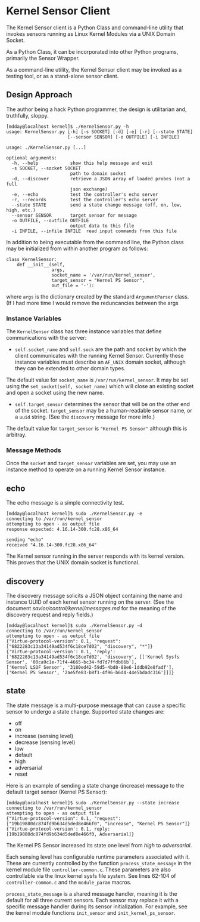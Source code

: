 # Kernel Sensor Client

The Kernel Sensor client is a Python Class and command-line utility
that invokes sensors running as Linux Kernel Modules via a UNIX Domain
Socket.

As a Python Class, it can be incorporated into other Python programs,
primarily the Sensor Wrapper.

As a command-line utility, the Kernel Sensor client may be invoked as
a testing tool, or as a stand-alone sensor client.

## Design Approach

The author being a hack Python programmer, the design is utilitarian
and, truthfully, sloppy.


    [mdday@localhost kernel]$ ./KernelSensor.py -h
    usage: KernelSensor.py [-h] [-s SOCKET] [-d] [-e] [-r] [--state STATE]
                           [--sensor SENSOR] [-o OUTFILE] [-i INFILE]

    usage: ./KernelSensor.py [...]

    optional arguments:
      -h, --help            show this help message and exit
      -s SOCKET, --socket SOCKET
                            path to domain socket
      -d, --discover        retrieve a JSON array of loaded probes (not a full
                            json exchange)
      -e, --echo            test the controller's echo server
      -r, --records         test the controller's echo server
      --state STATE         send a state change message (off, on, low, high, etc.)
      --sensor SENSOR       target sensor for message
      -o OUTFILE, --outfile OUTFILE
                            output data to this file
      -i INFILE, --infile INFILE  read input commands from this file


In addition to being executable from the command line, the Python
class may be initialized from within another program as follows:

    class KernelSensor:
        def __init__(self,
                     args,
                     socket_name = '/var/run/kernel_sensor',
                     target_sensor = "Kernel PS Sensor",
                     out_file = '-'):

where `args` is the dictionary created by the standard `ArgumentParser` class.
(If I had more time I would remove the reduncancies between the args


### Instance Variables
The `KernelSensor` class has three instance variables
that define communications with the server:

* `self.socket_name` and `self.sock` are the path and socket by which
the client communicates with the running Kernel Sensor. Currently
these instance variables must describe an `AF_UNIX` domain socket, although
they can be extended to other domain types.

The default value for `socket_name` is `/var/run/kernel_sensor`. It
may be set using the `set_socket(self, socket_name)` which will close
an existing socket and open a socket using the new name.

* `self.target_sensor` determines the sensor that will be on the
other end of the socket. `target_sensor` may be a human-readable
sensor name, or a `uuid` string. (See the `discovery` message for more
info.)

The default value for `target_sensor` is `"Kernel PS Sensor"` although
this is arbitray.

### Message Methods
Once the `socket` and `target_sensor` variables are set, you may use
an instance method to operate on a running Kernel Sensor instance.

## echo

The echo message is a simple connectivity test.

    [mdday@localhost kernel]$ sudo ./KernelSensor.py -e
    connecting to /var/run/kernel_sensor
    attempting to open - as output file
    response expected: 4.16.14-300.fc28.x86_64

    sending "echo"
    received "4.16.14-300.fc28.x86_64"

The Kernel sensor running in the server responds with its kernel
version. This proves that the UNIX domain socket is functional.

## discovery


The discovery message solicits a JSON object containing the name and
instance UUID of each kernel sensor running on the server. (See the
document _savior/control/kernel/messages.md_ for the meaning of the
discovery request and reply fields.)

    [mdday@localhost kernel]$ sudo ./KernelSensor.py -d
    connecting to /var/run/kernel_sensor
    attempting to open - as output file
    {"Virtue-protocol-version": 0.1, "request": ["6822283c13a34149ad534f6c18ce7d02", "discovery", "*"]}
    {'Virtue-protocol-version': 0.1, 'reply':
    ['6822283c13a34149ad534f6c18ce7d02', 'discovery', [['Kernel Sysfs Sensor', '00ca9c1e-71f4-4665-bc34-fd7d7ffdb66b'],
    ['Kernel LSOF Sensor', '3180ed42-59d5-4bd8-88e6-1ddb92e8fadf'],
    ['Kernel PS Sensor', '2ae5fe83-b8f1-4f96-b6d4-44e5bdadc316']]]}


## state

The state message is a multi-purpose message that can cause a specific
sensor to undergo a state change. Supported state changes are:

* off
* on
* increase (sensing level)
* decrease (sensing level)
* low
* default
* high
* adversarial
* reset

Here is an example of sending a state change (increase) message to the
default target sensor (Kernel PS Sensor):

    [mdday@localhost kernel]$ sudo ./KernelSensor.py --state increase
    connecting to /var/run/kernel_sensor
    attempting to open - as output file
    {"Virtue-protocol-version": 0.1, "request": ["19b19880dc874fd9b634d5ded8e466f0", "increase", "Kernel PS Sensor"]}
    {'Virtue-protocol-version': 0.1, reply: [19b19880dc874fd9b634d5ded8e466f0, Adversarial]}

The Kernel PS Sensor increased its state one level from _high_ to
_adversarial_.

Each sensing level has configurable runtime parameters associated with
it. These are currently controlled by the function
`process_state_message` in the kernel module file
`controller-common.c`. These parameters are also controllable via the
linux kernel sysfs file system. See lines 62-104 of
`controller-common.c` and the `module_param` macros.

`process_state_message` is a shared message handler, meaning it is the
default for all three current sensors. Each sensor may replace it with
a specific message handler during its sensor initialization. For
example, see the kernel module functions `init_sensor` and
`init_kernel_ps_sensor`.

